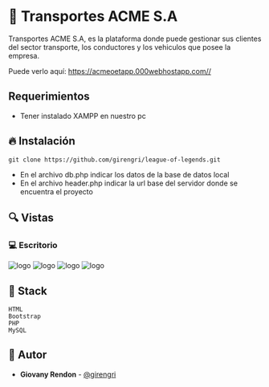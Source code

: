 #  🚛 Transportes ACME S.A

Transportes ACME S.A, es la plataforma donde puede gestionar sus clientes del sector transporte, los conductores y los vehiculos que posee la empresa.&nbsp; &nbsp; &nbsp;&nbsp;


Puede verlo aquí: <https://acmeoetapp.000webhostapp.com//>

## Requerimientos
- Tener instalado XAMPP en nuestro pc

## 🔥 Instalación

```shell
git clone https://github.com/girengri/league-of-legends.git
```
- En el archivo db.php indicar los datos de la base de datos local
- En el archivo header.php indicar la url base del servidor donde se encuentra el proyecto

## 🔍 Vistas 

### 💻 Escritorio

![logo](https://res.cloudinary.com/girengri/image/upload/v1686363869/ACME/creis9olptjvvhsn70o2.png)
![logo](https://res.cloudinary.com/girengri/image/upload/v1686363869/ACME/rki7xevmbm7bfh5jeog4.png)
![logo](https://res.cloudinary.com/girengri/image/upload/v1686363869/ACME/wo6ercmn8cvucrrvrhwj.png)
![logo](https://res.cloudinary.com/girengri/image/upload/v1686363868/ACME/l8yaqak1iznuiygmbiz7.png)
 

## 📌 Stack

```shell
HTML
Bootstrap
PHP
MySQL
```

## 🌟 Autor

* **Giovany Rendon**  - [@girengri](https://github.com/girengri)
